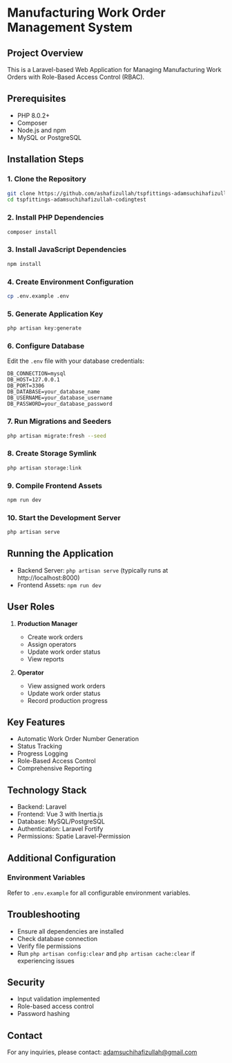 # Manufacturing Work Order Management System

## Project Overview

This is a Laravel-based Web Application for Managing Manufacturing Work Orders with Role-Based Access Control (RBAC).

## Prerequisites

- PHP 8.0.2+
- Composer
- Node.js and npm
- MySQL or PostgreSQL

## Installation Steps

### 1. Clone the Repository

```bash
git clone https://github.com/ashafizullah/tspfittings-adamsuchihafizullah-codingtest
cd tspfittings-adamsuchihafizullah-codingtest
```

### 2. Install PHP Dependencies

```bash
composer install
```

### 3. Install JavaScript Dependencies

```bash
npm install
```

### 4. Create Environment Configuration

```bash
cp .env.example .env
```

### 5. Generate Application Key

```bash
php artisan key:generate
```

### 6. Configure Database

Edit the `.env` file with your database credentials:

```
DB_CONNECTION=mysql
DB_HOST=127.0.0.1
DB_PORT=3306
DB_DATABASE=your_database_name
DB_USERNAME=your_database_username
DB_PASSWORD=your_database_password
```

### 7. Run Migrations and Seeders

```bash
php artisan migrate:fresh --seed
```

### 8. Create Storage Symlink

```bash
php artisan storage:link
```

### 9. Compile Frontend Assets

```bash
npm run dev
```

### 10. Start the Development Server

```bash
php artisan serve
```

## Running the Application

- Backend Server: `php artisan serve` (typically runs at http://localhost:8000)
- Frontend Assets: `npm run dev`

## User Roles

1. **Production Manager**
   - Create work orders
   - Assign operators
   - Update work order status
   - View reports

2. **Operator**
   - View assigned work orders
   - Update work order status
   - Record production progress

## Key Features

- Automatic Work Order Number Generation
- Status Tracking
- Progress Logging
- Role-Based Access Control
- Comprehensive Reporting

## Technology Stack

- Backend: Laravel
- Frontend: Vue 3 with Inertia.js
- Database: MySQL/PostgreSQL
- Authentication: Laravel Fortify
- Permissions: Spatie Laravel-Permission

## Additional Configuration

### Environment Variables

Refer to `.env.example` for all configurable environment variables.

## Troubleshooting

- Ensure all dependencies are installed
- Check database connection
- Verify file permissions
- Run `php artisan config:clear` and `php artisan cache:clear` if experiencing issues

## Security

- Input validation implemented
- Role-based access control
- Password hashing

## Contact

For any inquiries, please contact: adamsuchihafizullah@gmail.com
